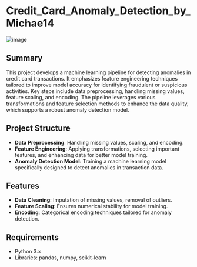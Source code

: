 # Credit_Card_Anomaly_Detection_by_Michae14

![image](https://github.com/user-attachments/assets/8c07c1cd-07c6-4c05-9cc7-80f5d5b55a26)

## Summary
This project develops a machine learning pipeline for detecting anomalies in credit card transactions. It emphasizes feature engineering techniques tailored to improve model accuracy for identifying fraudulent or suspicious activities. Key steps include data preprocessing, handling missing values, feature scaling, and encoding. The pipeline leverages various transformations and feature selection methods to enhance the data quality, which supports a robust anomaly detection model.

## Project Structure
- **Data Preprocessing**: Handling missing values, scaling, and encoding.
- **Feature Engineering**: Applying transformations, selecting important features, and enhancing data for better model training.
- **Anomaly Detection Model**: Training a machine learning model specifically designed to detect anomalies in transaction data.

## Features
- **Data Cleaning**: Imputation of missing values, removal of outliers.
- **Feature Scaling**: Ensures numerical stability for model training.
- **Encoding**: Categorical encoding techniques tailored for anomaly detection.

## Requirements
- Python 3.x
- Libraries: pandas, numpy, scikit-learn
